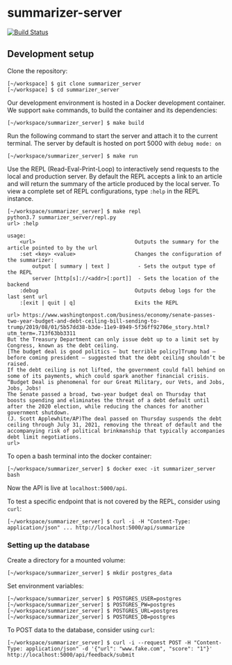 # summarizer-server

[![Build Status](https://travis-ci.com/jent-ly/summarizer_server.svg?branch=master)](https://travis-ci.com/jent-ly/summarizer_server)

## Development setup

Clone the repository:
```shell
[~/workspace] $ git clone summarizer_server
[~/workspace] $ cd summarizer_server
```

Our development environment is hosted in a Docker development container. We support `make` commands, to build the container and its dependencies:
```shell
[~/workspace/summarizer_server] $ make build
```

Run the following command to start the server and attach it to the current terminal. The server by default is hosted on port 5000 with `debug mode: on`
```shell
[~/workspace/summarizer_server] $ make run
```

Use the REPL (Read-Eval-Print-Loop) to interactively send requests to the local and production server. By default the REPL accepts a link to an article and will return the summary of the article produced by the local server. To view a complete set of REPL configurations, type `:help` in the REPL instance.
```shell
[~/workspace/summarizer_server] $ make repl
python3.7 summarizer_server/repl.py
url> :help

usage:
    <url>                                Outputs the summary for the article pointed to by the url
    :set <key> <value>                   Changes the configuration of the summarizer:
        output [ summary | text ]         - Sets the output type of the REPL
        server [http[s]://<addr>[:port]]  - Sets the location of the backend
    :debug                               Outputs debug logs for the last sent url
    :[exit | quit | q]                   Exits the REPL

url> https://www.washingtonpost.com/business/economy/senate-passes-two-year-budget-and-debt-ceiling-bill-sending-to-trump/2019/08/01/5b57dd38-b3de-11e9-8949-5f36ff92706e_story.html?utm_term=.713f63bb3311
But the Treasury Department can only issue debt up to a limit set by Congress, known as the debt ceiling.
[The budget deal is good politics — but terrible policy]Trump had — before coming president — suggested that the debt ceiling shouldn’t be raised.
If the debt ceiling is not lifted, the government could fall behind on some of its payments, which could spark another financial crisis.
“Budget Deal is phenomenal for our Great Military, our Vets, and Jobs, Jobs, Jobs!
The Senate passed a broad, two-year budget deal on Thursday that boosts spending and eliminates the threat of a debt default until after the 2020 election, while reducing the chances for another government shutdown.
(J. Scott Applewhite/AP)The deal passed on Thursday suspends the debt ceiling through July 31, 2021, removing the threat of default and the accompanying risk of political brinkmanship that typically accompanies debt limit negotiations.
url>
```

To open a bash terminal into the docker container:
```shell
[~/workspace/summarizer_server] $ docker exec -it summarizer_server bash
```

Now the API is live at `localhost:5000/api`.

To test a specific endpoint that is not covered by the REPL, consider using `curl`:
```shell
[~/workspace/summarizer_server] $ curl -i -H "Content-Type: application/json" ... http://localhost:5000/api/summarize
```

### Setting up the database

Create a directory for a mounted volume:
```shell
[~/workspace/summarizer_server] $ mkdir postgres_data
```

Set environment variables:
```shell
[~/workspace/summarizer_server] $ POSTGRES_USER=postgres
[~/workspace/summarizer_server] $ POSTGRES_PW=postgres
[~/workspace/summarizer_server] $ POSTGRES_URL=postgres
[~/workspace/summarizer_server] $ POSTGRES_DB=postgres
```

To POST data to the database, consider using `curl`:
```shell
[~/workspace/summarizer_server] $ curl -i --request POST -H "Content-Type: application/json" -d '{"url": "www.fake.com", "score": "1"}' http://localhost:5000/api/feedback/submit
```